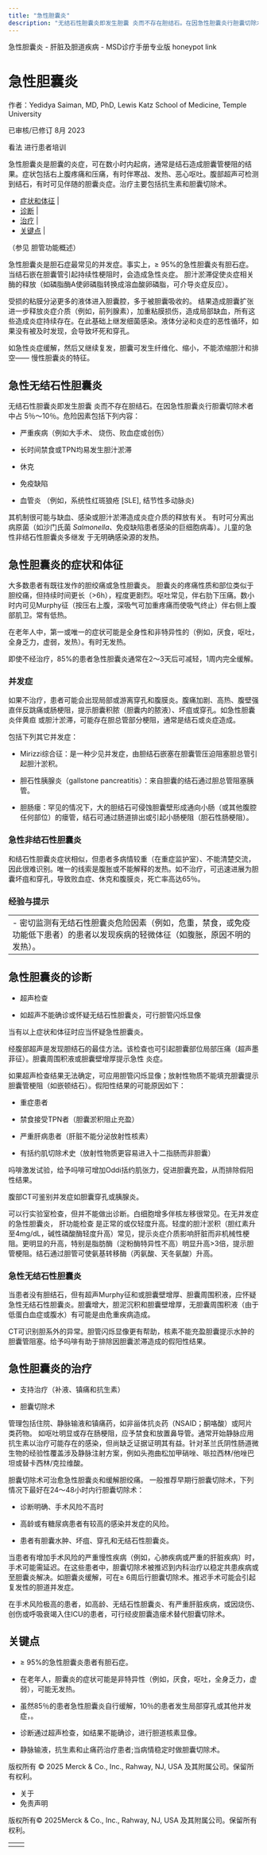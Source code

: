 ```yaml
---
title: "急性胆囊炎"
description: "无结石性胆囊炎即发生胆囊 炎而不存在胆结石。在因急性胆囊炎行胆囊切除术者中占 5％～10％。危险因素包括下列内容："
---
```


﻿急性胆囊炎 \- 肝脏及胆道疾病 \- MSD诊疗手册专业版 honeypot link

# 急性胆囊炎

作者：Yedidya Saiman, MD, PhD, Lewis Katz School of Medicine, Temple University

已审核/已修订 8月 2023

看法 进行患者培训

急性胆囊炎是胆囊的炎症，可在数小时内起病，通常是结石造成胆囊管梗阻的结果。症状包括右上腹疼痛和压痛，有时伴寒战、发热、恶心呕吐。腹部超声可检测到结石，有时可见伴随的胆囊炎症。治疗主要包括抗生素和胆囊切除术。

- [症状和体征](#症状和体征_v9109744_zh) \|
- [诊断](#诊断_v9109780_zh) \|
- [治疗](#治疗_v9109807_zh) \|
- [关键点](#关键点_v9109826_zh) \|

（参见 胆管功能概述）

急性胆囊炎是胆石症最常见的并发症。事实上，≥ 95%的急性胆囊炎有胆石症。当结石嵌在胆囊管引起持续性梗阻时，会造成急性炎症。 胆汁淤滞促使炎症相关酶的释放（如磷脂酶A使卵磷脂转换成溶血酸卵磷脂，可介导炎症反应）。

受损的粘膜分泌更多的液体进入胆囊腔，多于被胆囊吸收的。 结果造成胆囊扩张进一步释放炎症介质（例如，前列腺素），加重粘膜损伤，造成局部缺血，所有这些造成炎症持续存在。在此基础上继发细菌感染。液体分泌和炎症的恶性循环，如果没有被及时发现，会导致坏死和穿孔。

如急性炎症缓解，然后又继续复发，胆囊可发生纤维化、缩小，不能浓缩胆汁和排空—— 慢性胆囊炎的特征。

## 急性无结石性胆囊炎

无结石性胆囊炎即发生胆囊 炎而不存在胆结石。在因急性胆囊炎行胆囊切除术者中占 5％～10％。危险因素包括下列内容：

- 严重疾病（例如大手术、 烧伤、败血症或创伤）

- 长时间禁食或TPN均易发生胆汁淤滞

- 休克

- 免疫缺陷

- 血管炎 （例如，系统性红斑狼疮 \[SLE\], 结节性多动脉炎)


其机制很可能与缺血、感染或胆汁淤滞造成炎症介质的释放有关。 有时可分离出病原菌（如沙门氏菌 _Salmonella_、免疫缺陷患者感染的巨细胞病毒）。儿童的急性非结石性胆囊炎多继发 于无明确感染源的发热。

## 急性胆囊炎的症状和体征

大多数患者有既往发作的胆绞痛或急性胆囊炎。 胆囊炎的疼痛性质和部位类似于胆绞痛，但持续时间更长（>6h），程度更剧烈。呕吐常见，伴右肋下压痛。数小时内可见Murphy征（按压右上腹，深吸气可加重疼痛而使吸气终止）伴右侧上腹部肌卫。常有低热。

在老年人中，第一或唯一的症状可能是全身性和非特异性的（例如，厌食，呕吐，全身乏力，虚弱，发热）。有时无发热。

即使不经治疗，85%的患者急性胆囊炎通常在2～3天后可减轻，1周内完全缓解。

### 并发症

如果不治疗，患者可能会出现局部或游离穿孔和腹膜炎。腹痛加剧、高热、腹壁强直伴反跳痛或肠梗阻，提示胆囊积脓（胆囊内的脓液）、坏疽或穿孔。如急性胆囊炎伴黄疸 或胆汁淤滞，可能存在胆总管部分梗阻，通常是结石或炎症造成。

包括下列其它并发症：

- Mirizzi综合征：是一种少见并发症，由胆结石嵌塞在胆囊管压迫阻塞胆总管引起胆汁淤积。

- 胆石性胰腺炎（gallstone pancreatitis）：来自胆囊的结石通过胆总管阻塞胰管。

- 胆肠瘘：罕见的情况下，大的胆结石可侵蚀胆囊壁形成通向小肠（或其他腹腔任何部位）的瘘管，结石可通过肠道排出或引起小肠梗阻（胆石性肠梗阻）。


### 急性非结石性胆囊炎

和结石性胆囊炎症状相似，但患者多病情较重（在重症监护室）、不能清楚交流，因此很难识别。唯一的线索是腹胀或不能解释的发热。如不治疗，可迅速进展为胆囊坏疽和穿孔，导致败血症、休克和腹膜炎，死亡率高达65％。

### 经验与提示

|     |
| --- |
| - 密切监测有无结石性胆囊炎危险因素（例如，危重，禁食，或免疫功能低下患者）的患者以发现疾病的轻微体征（如腹胀，原因不明的发热）。 |

## 急性胆囊炎的诊断

- 超声检查

- 如超声不能确诊或怀疑无结石性胆囊炎，可行胆管闪烁显像


当有以上症状和体征时应当怀疑急性胆囊炎。

经腹部超声是发现胆结石的最佳方法。该检查也可引起胆囊部位局部压痛（超声墨菲征）。胆囊周围积液或胆囊壁增厚提示急性 炎症。

如果超声检查结果无法确定，可应用胆管闪烁显像；放射性物质不能填充胆囊提示胆囊管梗阻（如嵌顿结石）。假阳性结果的可能原因如下：

- 重症患者

- 禁食接受TPN者（胆囊淤积阻止充盈）

- 严重肝病患者（肝脏不能分泌放射性核素）

- 有括约肌切除术史（放射性物质更容易进入十二指肠而非胆囊）


吗啡激发试验，给予吗啡可增加Oddi括约肌张力，促进胆囊充盈，从而排除假阳性结果。

腹部CT可鉴别并发症如胆囊穿孔或胰腺炎。

可以行实验室检查，但并不能做出诊断。白细胞增多伴核左移很常见。在无并发症的急性胆囊炎， 肝功能检查 是正常的或仅轻度升高。轻度的胆汁淤积（胆红素升至4mg/dL，碱性磷酸酶轻度升高）常见，提示炎症介质影响肝脏而非机械性梗阻。更明显的升高，特别是脂肪酶（淀粉酶特异性不高）明显升高>3倍，提示胆管梗阻。结石通过胆管可使氨基转移酶（丙氨酸、天冬氨酸）升高。

### 急性无结石性胆囊炎

当患者没有胆结石，但有超声Murphy征和或胆囊壁增厚、胆囊周围积液，应怀疑急性无结石性胆囊炎。胆囊增大，胆泥沉积和胆囊壁增厚，无胆囊周围积液（由于低蛋白血症或腹水）有可能是由危重疾病造成。

CT可识别胆系外的异常。胆管闪烁显像更有帮助，核素不能充盈胆囊提示水肿的胆囊管阻塞。给予吗啡有助于排除因胆囊淤滞造成的假阳性结果。

## 急性胆囊炎的治疗

- 支持治疗（补液、镇痛和抗生素）

- 胆囊切除术


管理包括住院、静脉输液和镇痛药，如非甾体抗炎药（NSAID；酮咯酸）或阿片类药物。 如呕吐明显或存在肠梗阻，应予禁食和放置鼻导管。通常开始静脉应用抗生素以治疗可能存在的感染，但尚缺乏证据证明其有益。针对革兰氏阴性肠道微生物的经验性覆盖涉及静脉注射方案，例如头孢曲松加甲硝唑、哌拉西林/他唑巴坦或替卡西林/克拉维酸。

胆囊切除术可治愈急性胆囊炎和缓解胆绞痛。 一般推荐早期行胆囊切除术，下列情况下最好在24～48小时内行胆囊切除术：

- 诊断明确、手术风险不高时

- 高龄或有糖尿病患者有较高的感染并发症的风险。

- 患者有胆囊水肿、坏疽、穿孔和无结石性胆囊炎。


当患者有增加手术风险的严重慢性疾病（例如，心肺疾病或严重的肝脏疾病）时，手术可能需延迟。在这些患者中，胆囊切除术被推迟到内科治疗以稳定共患疾病或至胆囊炎解决。如胆囊炎缓解，可在≥ 6周后行胆囊切除术。推迟手术可能会引起复发性的胆道并发症。

在手术风险极高的患者，如高龄、无结石性胆囊炎、有严重肝脏疾病，或因烧伤、创伤或呼吸衰竭入住ICU的患者，可行经皮胆囊造瘘术替代胆囊切除术。

## 关键点

- ≥ 95%的急性胆囊炎患者有胆石症。

- 在老年人，胆囊炎的症状可能是非特异性（例如，厌食，呕吐，全身乏力，虚弱），可能无发热。

- 虽然85％的患者急性胆囊炎自行缓解，10％的患者发生局部穿孔或其他并发症，。

- 诊断通过超声检查，如结果不能确诊，进行胆道核素显像。

- 静脉输液，抗生素和止痛药治疗患者;当病情稳定时做胆囊切除术。




版权所有 © 2025
Merck & Co., Inc., Rahway, NJ, USA 及其附属公司。保留所有权利。

- 关于
- 免责声明

版权所有© 2025Merck & Co., Inc., Rahway, NJ, USA 及其附属公司。保留所有权利。

|     |     |
| --- | --- |
|  |  |